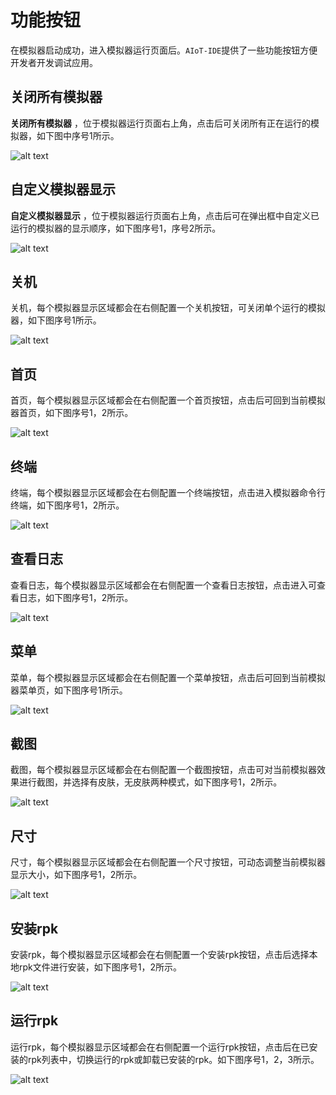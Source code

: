 <!-- 源地址: https://iot.mi.com/vela/quickapp/zh/tools/debug/toolbar.html -->

# 功能按钮

在模拟器启动成功，进入模拟器运行页面后。`AIoT-IDE`提供了一些功能按钮方便开发者开发调试应用。

## 关闭所有模拟器

**关闭所有模拟器** ，位于模拟器运行页面右上角，点击后可关闭所有正在运行的模拟器，如下图中序号1所示。

![alt text](../../images/ide-debug-26.png)

## 自定义模拟器显示

**自定义模拟器显示** ，位于模拟器运行页面右上角，点击后可在弹出框中自定义已运行的模拟器的显示顺序，如下图序号1，序号2所示。

![alt text](../../images/ide-debug-27.png)

## 关机

关机，每个模拟器显示区域都会在右侧配置一个关机按钮，可关闭单个运行的模拟器，如下图序号1所示。

![alt text](../../images/ide-debug-28.png)

## 首页

首页，每个模拟器显示区域都会在右侧配置一个首页按钮，点击后可回到当前模拟器首页，如下图序号1，2所示。

![alt text](../../images/ide-debug-29.png)

## 终端

终端，每个模拟器显示区域都会在右侧配置一个终端按钮，点击进入模拟器命令行终端，如下图序号1，2所示。

![alt text](../../images/ide-debug-35.png)

## 查看日志

查看日志，每个模拟器显示区域都会在右侧配置一个查看日志按钮，点击进入可查看日志，如下图序号1，2所示。

![alt text](../../images/ide-debug-36.png)

## 菜单

菜单，每个模拟器显示区域都会在右侧配置一个菜单按钮，点击后可回到当前模拟器菜单页，如下图序号1所示。

![alt text](../../images/ide-debug-30.png)

## 截图

截图，每个模拟器显示区域都会在右侧配置一个截图按钮，点击可对当前模拟器效果进行截图，并选择有皮肤，无皮肤两种模式，如下图序号1，2所示。

![alt text](../../images/ide-debug-31.png)

## 尺寸

尺寸，每个模拟器显示区域都会在右侧配置一个尺寸按钮，可动态调整当前模拟器显示大小，如下图序号1，2所示。

![alt text](../../images/ide-debug-32.png)

## 安装rpk

安装rpk，每个模拟器显示区域都会在右侧配置一个安装rpk按钮，点击后选择本地rpk文件进行安装，如下图序号1，2所示。

![alt text](../../images/ide-debug-33.png)

## 运行rpk

运行rpk，每个模拟器显示区域都会在右侧配置一个运行rpk按钮，点击后在已安装的rpk列表中，切换运行的rpk或卸载已安装的rpk。如下图序号1，2，3所示。

![alt text](../../images/ide-debug-34.png)
